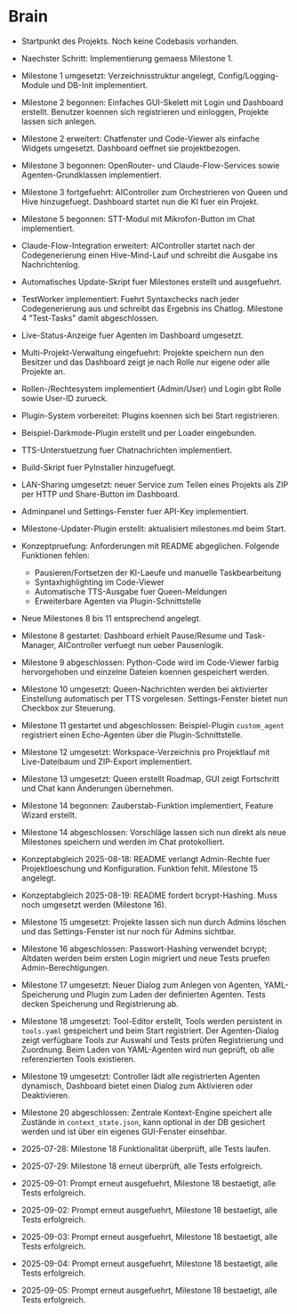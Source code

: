 # Brain

- Startpunkt des Projekts. Noch keine Codebasis vorhanden.
- Naechster Schritt: Implementierung gemaess Milestone 1.
- Milestone 1 umgesetzt: Verzeichnisstruktur angelegt, Config/Logging-Module und DB-Init implementiert.
- Milestone 2 begonnen: Einfaches GUI-Skelett mit Login und Dashboard erstellt. Benutzer koennen sich registrieren und einloggen, Projekte lassen sich anlegen.
- Milestone 2 erweitert: Chatfenster und Code-Viewer als einfache Widgets umgesetzt. Dashboard oeffnet sie projektbezogen.
- Milestone 3 begonnen: OpenRouter- und Claude-Flow-Services sowie Agenten-Grundklassen implementiert.
- Milestone 3 fortgefuehrt: AIController zum Orchestrieren von Queen und Hive hinzugefuegt. Dashboard startet nun die KI fuer ein Projekt.
- Milestone 5 begonnen: STT-Modul mit Mikrofon-Button im Chat implementiert.
- Claude-Flow-Integration erweitert: AIController startet nach der Codegenerierung einen Hive-Mind-Lauf und schreibt die Ausgabe ins Nachrichtenlog.

- Automatisches Update-Skript fuer Milestones erstellt und ausgefuehrt.
- TestWorker implementiert: Fuehrt Syntaxchecks nach jeder Codegenerierung aus
  und schreibt das Ergebnis ins Chatlog. Milestone 4 "Test-Tasks" damit
  abgeschlossen.
- Live-Status-Anzeige fuer Agenten im Dashboard umgesetzt.
- Multi-Projekt-Verwaltung eingefuehrt: Projekte speichern nun den Besitzer und
  das Dashboard zeigt je nach Rolle nur eigene oder alle Projekte an.
- Rollen-/Rechtesystem implementiert (Admin/User) und Login gibt Rolle sowie
  User-ID zurueck.
- Plugin-System vorbereitet: Plugins koennen sich bei Start registrieren.
- Beispiel-Darkmode-Plugin erstellt und per Loader eingebunden.
- TTS-Unterstuetzung fuer Chatnachrichten implementiert.
- Build-Skript fuer PyInstaller hinzugefuegt.
- LAN-Sharing umgesetzt: neuer Service zum Teilen eines Projekts als ZIP per HTTP und Share-Button im Dashboard.
- Adminpanel und Settings-Fenster fuer API-Key implementiert.
- Milestone-Updater-Plugin erstellt: aktualisiert milestones.md beim Start.
- Konzeptpruefung: Anforderungen mit README abgeglichen. Folgende Funktionen fehlen:
  - Pausieren/Fortsetzen der KI-Laeufe und manuelle Taskbearbeitung
  - Syntaxhighlighting im Code-Viewer
  - Automatische TTS-Ausgabe fuer Queen-Meldungen
  - Erweiterbare Agenten via Plugin-Schnittstelle
- Neue Milestones 8 bis 11 entsprechend angelegt.
- Milestone 8 gestartet: Dashboard erhielt Pause/Resume und Task-Manager, AIController verfuegt nun ueber Pausenlogik.
- Milestone 9 abgeschlossen: Python-Code wird im Code-Viewer farbig hervorgehoben und einzelne Dateien koennen gespeichert werden.
- Milestone 10 umgesetzt: Queen-Nachrichten werden bei aktivierter Einstellung automatisch per TTS vorgelesen. Settings-Fenster bietet nun Checkbox zur Steuerung.
- Milestone 11 gestartet und abgeschlossen: Beispiel-Plugin `custom_agent` registriert einen Echo-Agenten über die Plugin-Schnittstelle.
- Milestone 12 umgesetzt: Workspace-Verzeichnis pro Projektlauf mit Live-Dateibaum und ZIP-Export implementiert.
- Milestone 13 umgesetzt: Queen erstellt Roadmap, GUI zeigt Fortschritt und Chat kann Änderungen übernehmen.
- Milestone 14 begonnen: Zauberstab-Funktion implementiert, Feature Wizard erstellt.
- Milestone 14 abgeschlossen: Vorschläge lassen sich nun direkt als neue Milestones speichern und werden im Chat protokolliert.
- Konzeptabgleich 2025-08-18: README verlangt Admin-Rechte fuer Projektloeschung und Konfiguration. Funktion fehlt. Milestone 15 angelegt.

- Konzeptabgleich 2025-08-19: README fordert bcrypt-Hashing. Muss noch umgesetzt werden (Milestone 16).
- Milestone 15 umgesetzt: Projekte lassen sich nun durch Admins löschen und das Settings-Fenster ist nur noch für Admins sichtbar.
- Milestone 16 abgeschlossen: Passwort-Hashing verwendet bcrypt; Altdaten werden beim ersten Login migriert und neue Tests pruefen Admin-Berechtigungen.
- Milestone 17 umgesetzt: Neuer Dialog zum Anlegen von Agenten, YAML-Speicherung
  und Plugin zum Laden der definierten Agenten. Tests decken Speicherung und
  Registrierung ab.
 - Milestone 18 umgesetzt: Tool-Editor erstellt, Tools werden persistent in
   `tools.yaml` gespeichert und beim Start registriert. Der Agenten-Dialog zeigt
   verfügbare Tools zur Auswahl und Tests prüfen Registrierung und Zuordnung.
   Beim Laden von YAML-Agenten wird nun geprüft, ob alle referenzierten Tools existieren.
- Milestone 19 umgesetzt: Controller lädt alle registrierten Agenten dynamisch,
  Dashboard bietet einen Dialog zum Aktivieren oder Deaktivieren.
- Milestone 20 abgeschlossen: Zentrale Kontext-Engine speichert alle
  Zustände in `context_state.json`, kann optional in der DB gesichert werden
  und ist über ein eigenes GUI-Fenster einsehbar.
- 2025-07-28: Milestone 18 Funktionalität überprüft, alle Tests laufen.
- 2025-07-29: Milestone 18 erneut überprüft, alle Tests erfolgreich.

- 2025-09-01: Prompt erneut ausgefuehrt, Milestone 18 bestaetigt, alle Tests erfolgreich.
- 2025-09-02: Prompt erneut ausgefuehrt, Milestone 18 bestaetigt, alle Tests erfolgreich.
- 2025-09-03: Prompt erneut ausgefuehrt, Milestone 18 bestaetigt, alle Tests erfolgreich.
- 2025-09-04: Prompt erneut ausgefuehrt, Milestone 18 bestaetigt, alle Tests erfolgreich.
- 2025-09-05: Prompt erneut ausgefuehrt, Milestone 18 bestaetigt, alle Tests erfolgreich.
